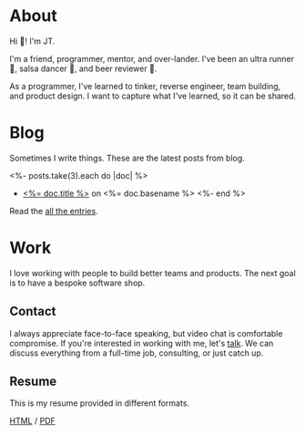 # About

Hi :wave:! I'm JT.

I'm a friend, programmer, mentor, and over-lander. I've been an ultra runner
:running:, salsa dancer :dancer:, and beer reviewer :beer:.

As a programmer, I've learned to tinker, reverse engineer, team building, and
product design. I want to capture what I've learned, so it can be shared.

# Blog

Sometimes I write things. These are the latest posts from blog.

<%- posts.take(3).each do |doc| %>
- [<%= doc.title %>](<%= doc.path %>) on <%= doc.basename %>
<%- end %>

Read the [all the entries](/posts).

# Work

I love working with people to build better teams and products. The next goal is
to have a bespoke software shop.

## Contact

I always appreciate face-to-face speaking, but video chat is comfortable
compromise. If you're interested in working with me, let's
<a href="mailto:hello2022@jtarchie.com">talk</a>. We can discuss everything from
a full-time job, consulting, or just catch up.

## Resume

This is my resume provided in different formats.

[HTML](resume/index.html) / [PDF](resume/index.pdf)
